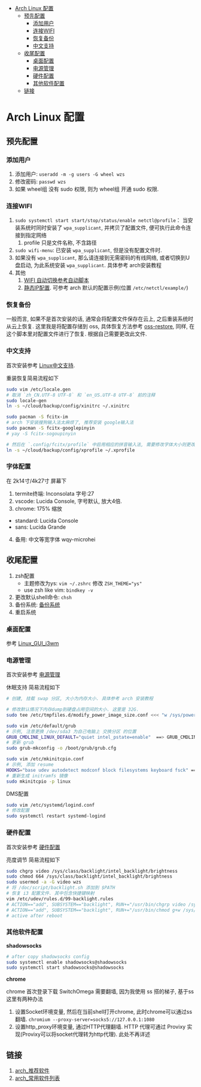 - [Arch Linux 配置](#arch-linux-%E9%85%8D%E7%BD%AE)
  - [预先配置](#%E9%A2%84%E5%85%88%E9%85%8D%E7%BD%AE)
    - [添加用户](#%E6%B7%BB%E5%8A%A0%E7%94%A8%E6%88%B7)
    - [连接WIFI](#%E8%BF%9E%E6%8E%A5wifi)
    - [恢复备份](#%E6%81%A2%E5%A4%8D%E5%A4%87%E4%BB%BD)
    - [中文支持](#%E4%B8%AD%E6%96%87%E6%94%AF%E6%8C%81)
  - [收尾配置](#%E6%94%B6%E5%B0%BE%E9%85%8D%E7%BD%AE)
    - [桌面配置](#%E6%A1%8C%E9%9D%A2%E9%85%8D%E7%BD%AE)
    - [电源管理](#%E7%94%B5%E6%BA%90%E7%AE%A1%E7%90%86)
    - [硬件配置](#%E7%A1%AC%E4%BB%B6%E9%85%8D%E7%BD%AE)
    - [其他软件配置](#%E5%85%B6%E4%BB%96%E8%BD%AF%E4%BB%B6%E9%85%8D%E7%BD%AE)
  - [链接](#%E9%93%BE%E6%8E%A5)

# Arch Linux 配置

## 预先配置
### 添加用户
1. 添加用户: `useradd -m -g users -G wheel wzs`
2. 修改密码: `passwd wzs`
3. 如果 wheel组 没有 sudo 权限, 则为 wheel组 开通 sudo 权限.

### 连接WIFI
1. `sudo systemctl start start/stop/status/enable netctl@profile`： 当安装系统时同时安装了 `wpa_supplicant`, 并拷贝了配置文件, 便可执行此命令连接到指定网络
   1. profile 只是文件名称, 不含路径
2. `sudo wifi-menu`: 已安装 `wpa_supplicant`, 但是没有配置文件时.
3. 如果没有 `wpa_supplicant`, 那么请连接到无需密码的有线网络, 或者切换到U盘启动, 为此系统安装 `wpa_supplicant`. 具体参考 arch安装教程
4. 其他
   1. [WIFI 自动切换参考自动脚本](./setup.d/8-netctl_auto.sh)
   2. [静态IP配置](/doc/static-ip.md). 可参考 arch 默认的配置示例(位置 `/etc/netctl/example/`)

### 恢复备份
一般而言, 如果不是首次安装的话, 通常会将配置文件保存在云上, 之后重装系统时从云上恢复. 这里我是将配置存储到 oss, 具体恢复方法参考 [oss-restore](./setup.d/9-restore_backup.sh), 同样, 在这个脚本里对配置文件进行了恢复. 根据自己需要更改此文件.

### 中文支持
首次安装参考 [Linux中文支持](/doc/chinese.md).

重装恢复简易流程如下
```Bash
sudo vim /etc/locale.gen
# 取消 `zh_CN.UTF-8 UTF-8` 和 `en_US.UTF-8 UTF-8` 前的注释
sudo locale-gen
ln -s ~/cloud/backup/config/xinitrc ~/.xinitrc

sudo pacman -S fcitx-im
# arch 下安装搜狗输入法太麻烦了, 推荐安装 google输入法
sudo pacman -S fcitx-googlepinyin
# yay -S fcitx-sogoupinyin

# 然后在 `.config/fcitx/profile` 中启用相应的拼音输入法, 需要修改字体大小则更改 `/usr/share/fcitx/skin/` 相应主题下的文件
ln -s ~/cloud/backup/config/xprofile ~/.xprofile
```

### 字体配置
在 2k14寸/4k27寸 屏幕下
1. termite终端: Inconsolata 字号:27
2. vscode: Lucida Console, 字号默认, 放大4倍.
3. chrome: 175% 缩放
  - standard: Lucida Console
  - sans: Lucida Grande
4. 备用: 中文等宽字体 wqy-microhei

## 收尾配置
1. zsh配置
    - 主题修改为ys: `vim ~/.zshrc` 修改 `ZSH_THEME="ys"`
    - use zsh like vim: `bindkey -v`
2. 更改默认shell命令: `chsh`
3. 备份系统: [备份系统](/doc/script/backup.sh)
4. 重启系统

### 桌面配置
参考 [Linux_GUI_i3wm](/doc/gui.md#i3)

### 电源管理
首次安装参考 [电源管理](/doc/power-manger.md)

休眠支持 简易流程如下
```Bash
# 创建, 挂载 swap 分区, 大小为内存大小. 具体参考 arch 安装教程

# 修改默认情况下内存dump到硬盘占用空间的大小. 这里是 32G.
sudo tee /etc/tmpfiles.d/modify_power_image_size.conf <<< "w /sys/power/image_size - - - - 34359734272"

sudo vim /etc/default/grub
# 示例, 注意更换 /dev/sda3 为自己电脑上 交换分区 的位置
GRUB_CMDLINE_LINUX_DEFAULT="quiet intel_pstate=enable"  ==> GRUB_CMDLINE_LINUX_DEFAULT="quiet intel_pstate=enable resume=/dev/sda3"
# 更新 grub
sudo grub-mkconfig -o /boot/grub/grub.cfg

sudo vim /etc/mkinitcpio.conf
# 示例, 添加 resume
HOOKS="base udev autodetect modconf block filesystems keyboard fsck" ==> HOOKS="base udev resume autodetect modconf block filesystems keyboard fsck"
# 重新生成 initramfs 镜像
sudo mkinitcpio -p linux
```

DMS配置
```Bash
sudo vim /etc/systemd/logind.conf
# 修改配置
sudo systemctl restart systemd-logind
```

### 硬件配置
首次安装参考 [硬件配置](/doc/hardware.md)

亮度调节 简易流程如下
```Bash
sudo chgrp video /sys/class/backlight/intel_backlight/brightness
sudo chmod 664 /sys/class/backlight/intel_backlight/brightness
sudo usermod -a -G video wzs
# 将 /doc/script/backlight.sh 添加到 $PATH
# 恢复 i3 配置文件. 其中包含快捷键映射
vim /etc/udev/rules.d/99-backlight.rules
# ACTION=="add", SUBSYSTEM=="backlight", RUN+="/usr/bin/chgrp video /sys/class/backlight/%k/brightness"
# ACTION=="add", SUBSYSTEM=="backlight", RUN+="/usr/bin/chmod g+w /sys/class/backlight/%k/brightness"
# active after reboot
```

### 其他软件配置

**shadowsocks**
```Bash
# after copy shadowsocks config
sudo systemctl enable shadowsocks@shadowsocks
sudo systemctl start shadowsocks@shadowsocks
```

**chrome**

chrome 首次登录下载 SwitchOmega 需要翻墙, 因为我使用 ss 搭的梯子, 基于ss这里有两种办法
1. 设置Socket环境变量, 然后在当前shell打开chrome, 此时chrome可以通过ss翻墙. `chromium --proxy-server=socks5://127.0.0.1:1080`
2. 设置http_proxy环境变量, 通过HTTP代理翻墙. HTTP 代理可通过 Provixy 实现(Provixy可以将socket代理转为http代理). 此处不再详述

## 链接
1. [arch_推荐软件](https://wiki.archlinux.org/index.php/General_recommendations_)
2. [arch_常用软件列表](https://wiki.archlinux.org/index.php/General_recommendations_)
